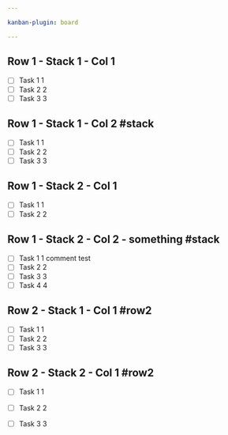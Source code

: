 ```yaml
---

kanban-plugin: board

---
```


## Row 1 - Stack 1 - Col 1
- [ ] Task 1
  1
- [ ] Task 2
  2
- [ ] Task 3
  3

## Row 1 - Stack 1 - Col 2 #stack
- [ ] Task 1
  1
- [ ] Task 2
  2
- [ ] Task 3
  3

## Row 1 - Stack 2 - Col 1
- [ ] Task 1
  1
- [ ] Task 2
  2

## Row 1 - Stack 2 - Col 2 - something #stack
- [ ] Task 1
  1 comment test
- [ ] Task 2
  2
- [ ] Task 3
  3
- [ ] Task 4
  4

## Row 2 - Stack 1 - Col 1 #row2
- [ ] Task 1
  1
- [ ] Task 2
  2
- [ ] Task 3
  3

## Row 2 - Stack 2 - Col 1 #row2
- [ ] Task 1
  1
- [ ] Task 2
  2
- [ ] Task 3
  3


